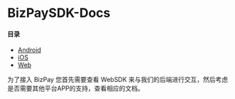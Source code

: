 # BizPaySDK-Docs

#### 目录

- [Android](AndroidSDK)
- [iOS](iOSSDK)
- [Web](WebSDK)

为了接入 BizPay 您首先需要查看 WebSDK 来与我们的后端进行交互，然后考虑是否需要其他平台APP的支持，查看相应的文档。
